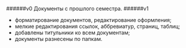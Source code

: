 ######v0 
Документы с прошлого семестра.
######v1
* форматирование документов, редактирование оформления;
* мелкие редактирования ссылок, аббревиатур, страниц, таблиц;
* добавлены титульники ко всем документам;
* документы разнесены по папкам.  
